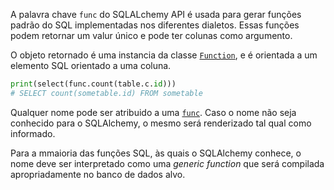 A palavra chave `func` do SQLALchemy API é usada para gerar funções padrão do SQL implementadas nos diferentes dialetos. Essas funções podem retornar um valur único e pode ter colunas como argumento.

O objeto retornado é uma instancia da classe [`Function`](https://docs.sqlalchemy.org/en/20/core/functions.html#sqlalchemy.sql.functions.Function "sqlalchemy.sql.functions.Function"), e é orientada a um elemento SQL orientado a uma coluna.
```python
print(select(func.count(table.c.id)))
# SELECT count(sometable.id) FROM sometable
```

Qualquer nome pode ser atribuido a uma [`func`](https://docs.sqlalchemy.org/en/20/core/sqlelement.html#sqlalchemy.sql.expression.func "sqlalchemy.sql.expression.func"). Caso o nome não seja conhecido para o SQLAlchemy, o mesmo será renderizado tal qual como informado.

Para a mmaioria das funções SQL, às quais o SQLAlchemy conhece, o nome deve ser interpretado como uma _generic function_ que será compilada apropriadamente no banco de dados alvo.
